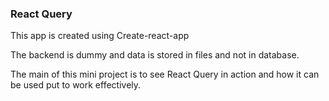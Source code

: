 ### React Query

This app is created using Create-react-app

The backend is dummy and data is stored in files and not in database.

The main of this mini project is to see React Query in action and how it can be used put to work effectively.
